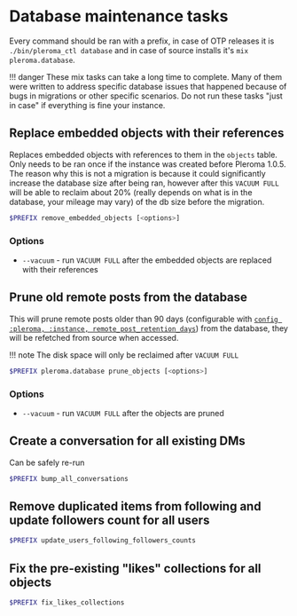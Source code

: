 # Database maintenance tasks

Every command should be ran with a prefix, in case of OTP releases it is `./bin/pleroma_ctl database` and in case of source installs it's `mix pleroma.database`.

!!! danger
    These mix tasks can take a long time to complete. Many of them were written to address specific database issues that happened because of bugs in migrations or other specific scenarios. Do not run these tasks "just in case" if everything is fine your instance.

## Replace embedded objects with their references

Replaces embedded objects with references to them in the `objects` table. Only needs to be ran once if the instance was created before Pleroma 1.0.5. The reason why this is not a migration is because it could significantly increase the database size after being ran, however after this `VACUUM FULL` will be able to reclaim about 20% (really depends on what is in the database, your mileage may vary) of the db size before the migration.

```sh
$PREFIX remove_embedded_objects [<options>]
```

### Options
- `--vacuum` - run `VACUUM FULL` after the embedded objects are replaced with their references

## Prune old remote posts from the database

This will prune remote posts older than 90 days (configurable with [`config :pleroma, :instance, remote_post_retention_days`](../../configuration/cheatsheet.md#instance)) from the database, they will be refetched from source when accessed.

!!! note
    The disk space will only be reclaimed after `VACUUM FULL`

```sh
$PREFIX pleroma.database prune_objects [<options>]
```

### Options
- `--vacuum` - run `VACUUM FULL` after the objects are pruned

## Create a conversation for all existing DMs

Can be safely re-run

```sh
$PREFIX bump_all_conversations
```

## Remove duplicated items from following and update followers count for all users

```sh
$PREFIX update_users_following_followers_counts
```

## Fix the pre-existing "likes" collections for all objects

```sh
$PREFIX fix_likes_collections
```
